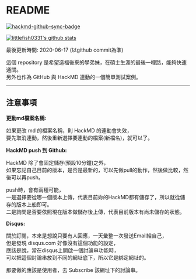 # README

[![hackmd-github-sync-badge](https://hackmd.io/c7-IhrgyQ6mp_DWj_NUV7Q/badge)](https://hackmd.io/@NCCU-logout/content/%2F%40NCCU-logout%2FREADME)

[![littlefish0331's github stats](https://github-readme-stats.vercel.app/api?username=littlefish0331)](https://github.com/anuraghazra/github-readme-stats)

最後更新時間: 2020-06-17 (以github commit為準)

這個 repository 是希望造福後來的學弟妹，在碩士生涯的最後一哩路，能夠快速通關。  
另外也作為 GitHub 與 HackMD 連動的一個簡單測試案例。

---

## 注意事項

**更動md檔案名稱:**

如果更改 md 的檔案名稱，則 HackMD 的連動會失效，  
要先取消連動，然後重新選擇要連動的檔案(新檔名)，就可以了。

**HackMD push 到 Github:**

HackMD 除了會固定儲存(預設10分鐘)之外，  
如果忘記自己目前的版本，是否是最新的，可以先做pull的動作，然後做比較，然後可以再push。

push時，會有兩種可能，  
一是選擇要從哪一個版本上傳，代表目前妳的HackMD都有儲存了，所以就從儲存的版本上船即可。  
二是詢問是否要依照現在版本做儲存後上傳，代表目前版本有尚未儲存的狀態。

**Disqus:**

關於訂閱，本來是想說只要有人回應，一天彙整一次發送Email給自己，  
但是發現 disqus.com 好像沒有這個功能的設定，  
應該是說，當在disqus上開啟一個討論串功能時，  
可以把這個討論串放到不同的網址底下，所以它是綁定網址的。  

那要做的應該是使用者，去 Subscribe 該網址下的討論串。
